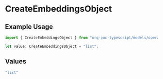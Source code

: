 # CreateEmbeddingsObject

## Example Usage

```typescript
import { CreateEmbeddingsObject } from "orq-poc-typescript/models/operations";

let value: CreateEmbeddingsObject = "list";
```

## Values

```typescript
"list"
```